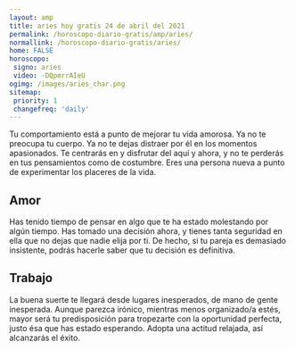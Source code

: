 ```yaml
---
layout: amp
title: aries hoy gratis 24 de abril del 2021 
permalink: /horoscopo-diario-gratis/amp/aries/
normallink: /horoscopo-diario-gratis/aries/
home: FALSE
horoscopo:
 signo: aries
 video: -DQpmrrAIeU
ogimg: /images/aries_char.png
sitemap:
 priority: 1
 changefreq: 'daily'
---
```



Tu comportamiento está a punto de mejorar tu vida amorosa. Ya no te preocupa tu cuerpo. Ya no te dejas distraer por él en los momentos apasionados. Te centrarás en y disfrutar del aquí y ahora, y no te perderás en tus pensamientos como de costumbre. Eres una persona nueva a punto de experimentar los placeres de la vida.

## Amor

Has tenido tiempo de pensar en algo que te ha estado molestando por algún tiempo. Has tomado una decisión ahora, y tienes tanta seguridad en ella que no dejas que nadie elija por ti. De hecho, si tu pareja es demasiado insistente, podrás hacerle saber que tu decisión es definitiva.

## Trabajo

La buena suerte te llegará desde lugares inesperados, de mano de gente inesperada. Aunque parezca irónico, mientras menos organizado/a estés, mayor será tu predisposición para tropezarte con la oportunidad perfecta, justo ésa que has estado esperando. Adopta una actitud relajada, así alcanzarás el éxito.